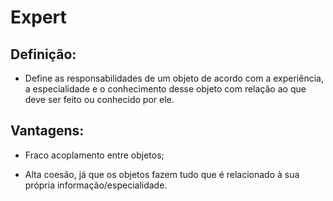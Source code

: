 # Expert

## Definição:

* Define as responsabilidades de um objeto de acordo com a experiência, a especialidade e o 
conhecimento desse objeto com relação ao que deve ser feito ou conhecido por ele.

## Vantagens:

* Fraco acoplamento entre objetos;

* Alta coesão, já que os objetos fazem tudo que é relacionado à sua própria informação/especialidade.


